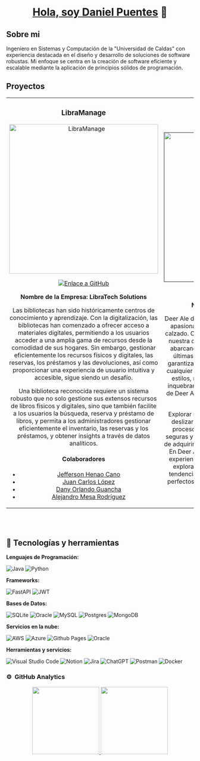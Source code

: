 <div align="center">
  <h1 align="center"><a href="https://www.linkedin.com/in/daniel-muñoz-886325267">Hola, soy Daniel Puentes</a> 👋</h1>
</div>

## Sobre mi

Ingeniero en Sistemas y Computación de la "Universidad de Caldas" con experiencia destacada en el diseño y desarrollo de soluciones de software robustas. Mi enfoque se centra en la creación de software eficiente y escalable mediante la aplicación de principios sólidos de programación.

## Proyectos
<table>
<tr>
<td width="50%">
<h3 align="center">LibraManage</h3>
<div align="center">
<a href="https://github.com/camilomupu/libraManage" target="_blank"><img src="https://i.imgur.com/YEuSmjc.png" width="400" alt="LibraManage"></a>
<p>
  <a href="https://github.com/camilomupu/libraManage" target="_blank">
    <img src="https://img.shields.io/badge/CÓDIGO-ff9?style=for-the-badge&logo=github&logoColor=black" alt="Enlace a GitHub">
  </a>
</p>
<p><strong>Nombre de la Empresa: LibraTech Solutions</strong></p>
<p>Las bibliotecas han sido históricamente centros de conocimiento y aprendizaje. Con la digitalización, las bibliotecas han comenzado a ofrecer acceso a materiales digitales, permitiendo a los usuarios acceder a una amplia gama de recursos desde la comodidad de sus hogares. Sin embargo, gestionar eficientemente los recursos físicos y digitales, las reservas, los préstamos y las devoluciones, así como proporcionar una experiencia de usuario intuitiva y accesible, sigue siendo un desafío.</p>
<p>Una biblioteca reconocida requiere un sistema robusto que no solo gestione sus extensos recursos de libros físicos y digitales, sino que también facilite a los usuarios la búsqueda, reserva y préstamo de libros, y permita a los administradores gestionar eficientemente el inventario, las reservas y los préstamos, y obtener insights a través de datos analíticos.</p>
<h4 align="center">Colaboradores</h4>
        <ul>
          <li><a href="https://github.com/JeffHC0911" target="_blank">Jefferson Henao Cano</a></li>
          <li><a href="https://github.com/maximuscack" target="_blank">Juan Carlos López</a></li>
          <li><a href="https://github.com/danyguancha" target="_blank">Dany Orlando Guancha</a></li>
          <li><a href="https://github.com/AlejandroMesaR" target="_blank">Alejandro Mesa Rodríguez</a></li>
        </ul>
</div>
                                                                                      
<td width="50%">
<h3 align="center">Deer Ale</h3>
<div align="center">
<a href=""https://github.com/camilomupu/" target="_blank"><img src="http://imgfz.com/i/yvq5g0B.png" width="400" alt="DeerAle"></a>
<p>
  <a href="https://github.com/camilomupu/" target="_blank">
    <img src="https://img.shields.io/badge/API-ff9?style=for-the-badge&logo=swagger&logoColor=black" alt="Enlace Api">
  </a>
</p>
<p><strong>Nombre de la Empresa: Deer Ale</strong></p>
<p>Deer Ale destaca como un refugio exclusivo para los apasionados de la moda en el vasto universo del calzado. Cada par de zapatos que ofrecemos refleja nuestra dedicación a la elegancia y la comodidad, abarcando desde clásicos atemporales hasta las últimas tendencias. Nuestra extensa colección garantiza que encuentres el calzado perfecto para cualquier ocasión. Más que una simple variedad de estilos, nos enorgullece ofrecer un compromiso inquebrantable con la calidad, diseñando cada par de Deer Ale para proporcionar confort sin sacrificar estilo.</p>
<p>Explorar nuestro ecommerce es tan sencillo como deslizarse en tu par favorito de zapatos. Con un proceso de compra intuitivo, opciones de pago seguras y envío rápido, hacemos que la experiencia de adquirir zapatos sea tan placentera como usarlos. En Deer Ale, no solo vendemos zapatos; creamos experiencias de moda. Únete a nosotros mientras exploramos juntos el mundo de la elegancia, la tendencia y el confort. Tu próximo par de zapatos perfectos te espera en Deer Ale, donde la moda se fusiona con la comodidad.</p>
</div>   

</table>                                                                                 
</div>
<br>
                                                                        
</div>
<br>

## 🔧 Tecnologías y herramientas

**Lenguajes de Programación:**

![Java](https://img.shields.io/badge/java-%23ED8B00.svg?style=for-the-badge&logo=openjdk&logoColor=red)
![Python](https://img.shields.io/badge/python-3670A0?style=for-the-badge&logo=python&logoColor=ffdd54)

**Frameworks:**

![FastAPI](https://img.shields.io/badge/FastAPI-005571?style=for-the-badge&logo=fastapi)
![JWT](https://img.shields.io/badge/JWT-black?style=for-the-badge&logo=JSON%20web%20tokens)

**Bases de Datos:**

![SQLite](https://img.shields.io/badge/sqlite-%2307405e.svg?style=for-the-badge&logo=sqlite&logoColor=white)
![Oracle](https://img.shields.io/badge/Oracle-F80000?style=for-the-badge&logo=oracle&logoColor=white)
![MySQL](https://img.shields.io/badge/mysql-%2300f.svg?style=for-the-badge&logo=mysql&logoColor=white)
![Postgres](https://img.shields.io/badge/postgres-%23316192.svg?style=for-the-badge&logo=postgresql&logoColor=white)
![MongoDB](https://img.shields.io/badge/MongoDB-%234ea94b.svg?style=for-the-badge&logo=mongodb&logoColor=white)


**Servicios en la nube:**

![AWS](https://img.shields.io/badge/AWS-%23FF9900.svg?style=for-the-badge&logo=amazon-aws&logoColor=white)
![Azure](https://img.shields.io/badge/azure-%230072C6.svg?style=for-the-badge&logo=microsoftazure&logoColor=white)
![Github Pages](https://img.shields.io/badge/github%20pages-121013?style=for-the-badge&logo=github&logoColor=white)
![Oracle](https://img.shields.io/badge/Oracle-F80000?style=for-the-badge&logo=oracle&logoColor=white)

**Herramientas y servicios:**

![Visual Studio Code](https://img.shields.io/badge/Visual%20Studio%20Code-0078d7.svg?style=for-the-badge&logo=visual-studio-code&logoColor=white)
![Notion](https://img.shields.io/badge/Notion-%23000000.svg?style=for-the-badge&logo=notion&logoColor=white)
![Jira](https://img.shields.io/badge/jira-%230A0FFF.svg?style=for-the-badge&logo=jira&logoColor=white)
![ChatGPT](https://img.shields.io/badge/chatGPT-74aa9c?style=for-the-badge&logo=openai&logoColor=white)
![Postman](https://img.shields.io/badge/Postman-FF6C37?style=for-the-badge&logo=postman&logoColor=white)
![Docker](https://img.shields.io/badge/docker-%230db7ed.svg?style=for-the-badge&logo=docker&logoColor=white)


### ⚙️ &nbsp;GitHub Analytics

<p align="center">
<a href="https://github.com/camilomupu">
  <img height="180em" src="https://github-readme-stats-eight-theta.vercel.app/api?username=camilomupu&show_icons=true&theme=algolia&include_all_commits=true&count_private=true"/>
  <img height="180em" src="https://github-readme-stats-eight-theta.vercel.app/api/top-langs/?username=camilomupu&layout=compact&langs_count=8&theme=algolia"/>
</a>
</p>
